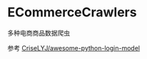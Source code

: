 # ECommerceCrawlers
多种电商商品数据爬虫

参考 [CriseLYJ/awesome-python-login-model](https://github.com/CriseLYJ/awesome-python-login-model)
